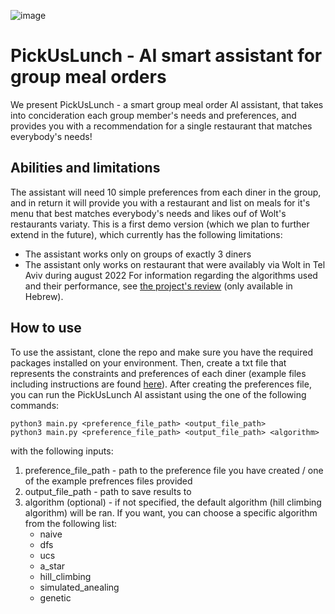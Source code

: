 ![image](https://user-images.githubusercontent.com/36603609/187044513-49cbe2fe-aaeb-4bd2-aafc-7fa452b285ed.png)
# PickUsLunch - AI smart assistant for group meal orders
We present PickUsLunch - a smart group meal order AI assistant, that takes into concideration each group member's needs and preferences, and provides you with a recommendation for a single restaurant that matches everybody's needs!
## Abilities and limitations
The assistant will need 10 simple preferences from each diner in the group, and in return it will provide you with a restaurant and list on meals for it's menu that best matches everybody's needs and likes ouf of Wolt's restaurants variaty. 
This is a first demo version (which we plan to further extend in the future), which currently has the following limitations:
* The assistant works only on groups of exactly 3 diners
* The assistant only works on restaurant that were availably via Wolt in Tel Aviv during august 2022
For information regarding the algorithms used and their performance, see [the project's review](https://github.com/NitzanBarzilay/PickUsLunch/blob/main/PickUsLunch%20-%20Project%20review%20(Hebrew).pdf) (only available in Hebrew). 

## How to use
To use the assistant, clone the repo and make sure you have the required packages installed on your environment. 
Then, create a txt file that represents the constraints and preferences of each diner (example files including instructions are found [here](https://github.com/NitzanBarzilay/PickUsLunch/tree/main/example_preferences)). After creating the preferences file, you can run the PickUsLunch AI assistant using the one of the following commands:
```
python3 main.py <preference_file_path> <output_file_path>
python3 main.py <preference_file_path> <output_file_path> <algorithm>
```
with the following inputs:
1. preference_file_path - path to the preference file you have created / one of the example prefrences files provided
2. output_file_path - path to save results to
3. algorithm (optional) - if not specified, the default algorithm (hill climbing algorithm) will be ran. If you want, you can choose a specific algorithm from the following list:
   - naive
   - dfs
   - ucs
   - a_star
   - hill_climbing
   - simulated_anealing
   - genetic
